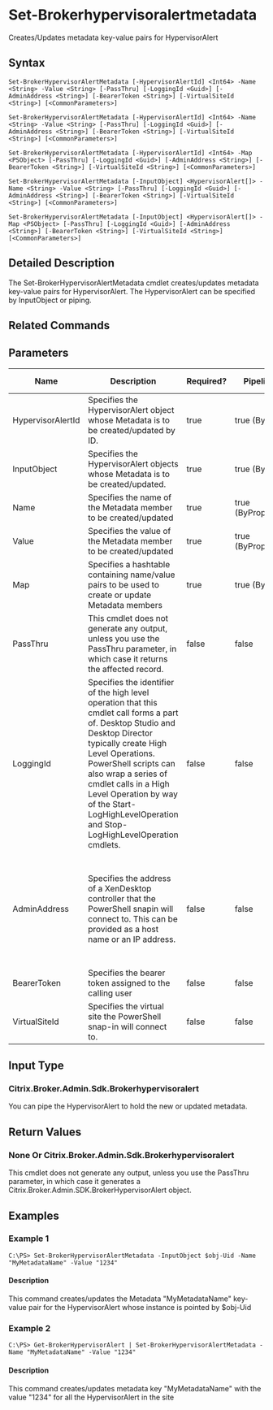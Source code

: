 ﻿
# Set-Brokerhypervisoralertmetadata
Creates/Updates metadata key-value pairs for HypervisorAlert
## Syntax
```
Set-BrokerHypervisorAlertMetadata [-HypervisorAlertId] <Int64> -Name <String> -Value <String> [-PassThru] [-LoggingId <Guid>] [-AdminAddress <String>] [-BearerToken <String>] [-VirtualSiteId <String>] [<CommonParameters>]

Set-BrokerHypervisorAlertMetadata [-HypervisorAlertId] <Int64> -Name <String> -Value <String> [-PassThru] [-LoggingId <Guid>] [-AdminAddress <String>] [-BearerToken <String>] [-VirtualSiteId <String>] [<CommonParameters>]

Set-BrokerHypervisorAlertMetadata [-HypervisorAlertId] <Int64> -Map <PSObject> [-PassThru] [-LoggingId <Guid>] [-AdminAddress <String>] [-BearerToken <String>] [-VirtualSiteId <String>] [<CommonParameters>]

Set-BrokerHypervisorAlertMetadata [-InputObject] <HypervisorAlert[]> -Name <String> -Value <String> [-PassThru] [-LoggingId <Guid>] [-AdminAddress <String>] [-BearerToken <String>] [-VirtualSiteId <String>] [<CommonParameters>]

Set-BrokerHypervisorAlertMetadata [-InputObject] <HypervisorAlert[]> -Map <PSObject> [-PassThru] [-LoggingId <Guid>] [-AdminAddress <String>] [-BearerToken <String>] [-VirtualSiteId <String>] [<CommonParameters>]
```
## Detailed Description
The Set-BrokerHypervisorAlertMetadata cmdlet creates/updates metadata key-value pairs for HypervisorAlert. The HypervisorAlert can be specified by InputObject or piping.


## Related Commands

## Parameters
| Name   | Description | Required? | Pipeline Input | Default Value |
| --- | --- | --- | --- | --- |
| HypervisorAlertId | Specifies the HypervisorAlert object whose Metadata is to be created/updated by ID. | true | true (ByValue) |  |
| InputObject | Specifies the HypervisorAlert objects whose Metadata is to be created/updated. | true | true (ByValue) |  |
| Name | Specifies the name of the Metadata member to be created/updated | true | true (ByPropertyName) |  |
| Value | Specifies the value of the Metadata member to be created/updated | true | true (ByPropertyName) |  |
| Map | Specifies a hashtable containing name/value pairs to be used to create or update Metadata members | true | true (ByValue) |  |
| PassThru | This cmdlet does not generate any output, unless you use the PassThru parameter, in which case it returns the affected record. | false | false | False |
| LoggingId | Specifies the identifier of the high level operation that this cmdlet call forms a part of. Desktop Studio and Desktop Director typically create High Level Operations. PowerShell scripts can also wrap a series of cmdlet calls in a High Level Operation by way of the Start-LogHighLevelOperation and Stop-LogHighLevelOperation cmdlets. | false | false |  |
| AdminAddress | Specifies the address of a XenDesktop controller that the PowerShell snapin will connect to. This can be provided as a host name or an IP address. | false | false | Localhost. Once a value is provided by any cmdlet, this value will become the default. |
| BearerToken | Specifies the bearer token assigned to the calling user | false | false |  |
| VirtualSiteId | Specifies the virtual site the PowerShell snap-in will connect to. | false | false |  |

## Input Type

### Citrix.Broker.Admin.Sdk.Brokerhypervisoralert
You can pipe the HypervisorAlert to hold the new or updated metadata.
## Return Values

### None Or Citrix.Broker.Admin.Sdk.Brokerhypervisoralert
This cmdlet does not generate any output, unless you use the PassThru parameter, in which case it generates a Citrix.Broker.Admin.SDK.BrokerHypervisorAlert object.
## Examples

### Example 1
```
C:\PS> Set-BrokerHypervisorAlertMetadata -InputObject $obj-Uid -Name "MyMetadataName" -Value "1234"
```
#### Description
This command creates/updates the Metadata "MyMetadataName" key-value pair for the HypervisorAlert whose instance is pointed by \$obj-Uid
### Example 2
```
C:\PS> Get-BrokerHypervisorAlert | Set-BrokerHypervisorAlertMetadata -Name "MyMetadataName" -Value "1234"
```
#### Description
This command creates/updates metadata key "MyMetadataName" with the value "1234" for all the HypervisorAlert in the site
